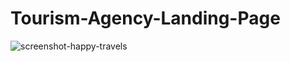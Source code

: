 # Tourism-Agency-Landing-Page
![screenshot-happy-travels](https://user-images.githubusercontent.com/24625551/172511675-1d0220ca-04f4-45ee-b822-5dbd6eaf0b68.png)

